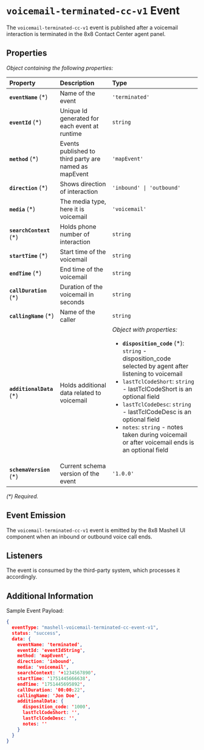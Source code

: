 # `voicemail-terminated-cc-v1` Event

The `voicemail-terminated-cc-v1` event is published after a voicemail interaction is terminated in the 8x8 Contact Center agent panel.

## Properties

*Object containing the following properties:*

| Property                  | Description                                           | Type                                                                                                                                                                                                                                                                                                                                                                                                             |
| :------------------------ | :---------------------------------------------------- | :--------------------------------------------------------------------------------------------------------------------------------------------------------------------------------------------------------------------------------------------------------------------------------------------------------------------------------------------------------------------------------------------------------------- |
| **`eventName`** (\*)      | Name of the event                                     | `'terminated'`                                                                                                                                                                                                                                                                                                                                                                                                   |
| **`eventId`** (\*)        | Unique Id generated for each event at runtime         | `string`                                                                                                                                                                                                                                                                                                                                                                                                         |
| **`method`** (\*)         | Events published to third party are named as mapEvent | `'mapEvent'`                                                                                                                                                                                                                                                                                                                                                                                                     |
| **`direction`** (\*)      | Shows direction of interaction                        | `'inbound' \| 'outbound'`                                                                                                                                                                                                                                                                                                                                                                                        |
| **`media`** (\*)          | The media type, here it is voicemail                  | `'voicemail'`                                                                                                                                                                                                                                                                                                                                                                                                    |
| **`searchContext`** (\*)  | Holds phone number of interaction                     | `string`                                                                                                                                                                                                                                                                                                                                                                                                         |
| **`startTime`** (\*)      | Start time of the voicemail                           | `string`                                                                                                                                                                                                                                                                                                                                                                                                         |
| **`endTime`** (\*)        | End time of the voicemail                             | `string`                                                                                                                                                                                                                                                                                                                                                                                                         |
| **`callDuration`** (\*)   | Duration of the voicemail in seconds                  | `string`                                                                                                                                                                                                                                                                                                                                                                                                         |
| **`callingName`** (\*)    | Name of the caller                                    | `string`                                                                                                                                                                                                                                                                                                                                                                                                         |
| **`additionalData`** (\*) | Holds additional data related to voicemail            | *Object with properties:*<ul><li>**`disposition_code`** (\*): `string` - disposition_code selected by agent after listening to voicemail</li><li>`lastTclCodeShort`: `string` - lastTclCodeShort is an optional field</li><li>`lastTclCodeDesc`: `string` - lastTclCodeDesc is an optional field</li><li>`notes`: `string` - notes taken during voicemail or after voicemail ends is an optional field</li></ul> |
| **`schemaVersion`** (\*)  | Current schema version of the event                   | `'1.0.0'`                                                                                                                                                                                                                                                                                                                                                                                                        |

*(\*) Required.*

## Event Emission

The `voicemail-terminated-cc-v1` event is emitted by the 8x8 Mashell UI component when an inbound or outbound voice call ends.

## Listeners

The event is consumed by the third-party system, which processes it accordingly.

## Additional Information

Sample Event Payload:

```json
{
  eventType: "mashell-voicemail-terminated-cc-event-v1",
  status: "success",
  data: {
    eventName: 'terminated',
    eventId: 'eventIdString',
    method: 'mapEvent',
    direction: 'inbound',
    media: 'voicemail',
    searchContext: '+1234567890',
    startTime: '1751445666638',
    endTime: '1751445695892',
    callDuration: '00:00:22',
    callingName: 'Jon Doe',
    additionalData: {
      disposition_code: '1000',
      lastTclCodeShort: '',
      lastTclCodeDesc: '',
      notes: ''
    }
  }
}
```
